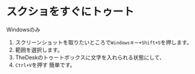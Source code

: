 # スクショをすぐにトゥート
Windowsのみ  
1. スクリーンショットを取りたいところで`Windowsキー+Shift+S`を押します。
1. 範囲を選択します。
1. TheDeskのトゥートボックスに文字を入れられる状態にして、
1. `Ctrl+V`を押す
簡単です。
